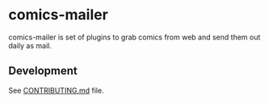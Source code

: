 # comics-mailer

comics-mailer is set of plugins to grab comics from web and send them out daily as mail.

## Development

See [CONTRIBUTING.md] file.

[CONTRIBUTING.md]: CONTRIBUTING.md
